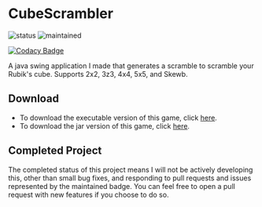 # CubeScrambler
![status](https://img.shields.io/badge/status-complete-brightgreen.svg)
![maintained](https://img.shields.io/badge/maintained-yes-brightgreen.svg)

[![Codacy Badge](https://api.codacy.com/project/badge/Grade/dcf8c043c3ec47c1994574387eaf8993)](https://app.codacy.com/app/hparcells/CubeScrambler?utm_source=github.com&utm_medium=referral&utm_content=hparcells/CubeScrambler&utm_campaign=badger)

A java swing application I made that generates a scramble to scramble your Rubik's cube. Supports 2x2, 3z3, 4x4, 5x5, and Skewb.

## Download
- To download the executable version of this game, click [here](https://github.com/hparcells/CubeScrambler/releases/download/v3.0.1/CubeScrambler.exe).
- To download the jar version of this game, click [here](https://github.com/hparcells/CubeScrambler/releases/download/v3.0.1/CubeScrambler.jar).

## Completed Project
The completed status of this project means I will not be actively developing this, other than small bug fixes, and responding to pull requests and issues represented by the maintained badge. You can feel free to open a pull request with new features if you choose to do so.
